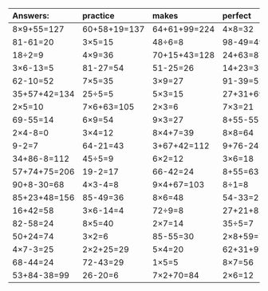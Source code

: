 | Answers: | practice | makes | perfect | ! |
| :--- | :--- | :--- | :--- | :--- |
| 8×9+55=127 | 60+58+19=137 | 64+61+99=224 | 4×8=32 | 40+44+73=157 | 
| 81-61=20 | 3×5=15 | 48÷6=8 | 98-49=49 | 9×7+57=120 | 
| 18÷2=9 | 4×9=36 | 70+15+43=128 | 24+63=87 | 78-42=36 | 
| 3×6-13=5 | 81-27=54 | 51-25=26 | 14+23=37 | 20÷4=5 | 
| 62-10=52 | 7×5=35 | 3×9=27 | 91-39=52 | 8÷2=4 | 
| 35+57+42=134 | 25÷5=5 | 5×3=15 | 27+31+69=127 | 54+45+53=152 | 
| 2×5=10 | 7×6+63=105 | 2×3=6 | 7×3=21 | 8×3=24 | 
| 69-55=14 | 6×9=54 | 9×3=27 | 8+55-55=8 | 12+25=37 | 
| 2×4-8=0 | 3×4=12 | 8×4+7=39 | 8×8=64 | 3×9+14=41 | 
| 9-2=7 | 64-21=43 | 3+67+42=112 | 9+76-24=61 | 4×3=12 | 
| 34+86-8=112 | 45÷5=9 | 6×2=12 | 3×6=18 | 42+43=85 | 
| 57+74+75=206 | 19-2=17 | 66-42=24 | 8+55=63 | 33+78-86=25 | 
| 90+8-30=68 | 4×3-4=8 | 9×4+67=103 | 8÷1=8 | 5×5=25 | 
| 85+23+48=156 | 85-49=36 | 8×6=48 | 54-33=21 | 6×6=36 | 
| 16+42=58 | 3×6-14=4 | 72÷9=8 | 27+21+82=130 | 2×8=16 | 
| 82-58=24 | 8×5=40 | 2×7=14 | 35÷5=7 | 8×4=32 | 
| 50+24=74 | 3×2=6 | 85-55=30 | 2×8+59=75 | 15+64=79 | 
| 4×7-3=25 | 2×2+25=29 | 5×4=20 | 62+31+97=190 | 71-56=15 | 
| 68-44=24 | 72-43=29 | 1×5=5 | 8×7=56 | 38+3=41 | 
| 53+84-38=99 | 26-20=6 | 7×2+70=84 | 2×6=12 | 24-18=6 | 
